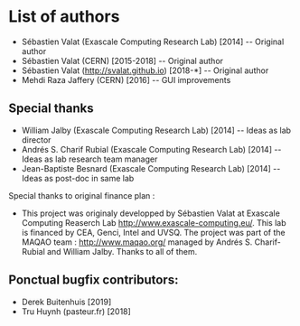 List of authors
===============

 * Sébastien Valat (Exascale Computing Research Lab) [2014] -- Original author
 * Sébastien Valat (CERN) [2015-2018] -- Original author
 * Sébastien Valat (http://svalat.github.io) [2018-*] -- Original author
 * Mehdi Raza Jaffery (CERN) [2016] -- GUI improvements

Special thanks
--------------

 * William Jalby (Exascale Computing Research Lab) [2014] -- Ideas as lab director
 * Andrés S. Charif Rubial (Exascale Computing Research Lab) [2014] -- Ideas as lab research team manager
 * Jean-Baptiste Besnard (Exascale Computing Research Lab) [2014] -- Ideas as post-doc in same lab

Special thanks to original finance plan :

 - This project was originaly developped by Sébastien Valat at Exascale Computing Reaserch Lab 
   http://www.exascale-computing.eu/. This lab is financed by CEA, Genci, Intel and UVSQ. 
   The project was part of the MAQAO team : http://www.maqao.org/ managed by Andrés S. Charif-Rubial 
   and William Jalby. Thanks to all of them.

Ponctual bugfix contributors:
-----------------------------

 * Derek Buitenhuis [2019]
 * Tru Huynh (pasteur.fr) [2018]
